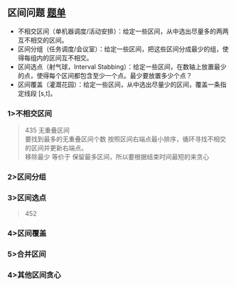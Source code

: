 ## 区间问题  [题单](https://leetcode.cn/discuss/post/3091107/fen-xiang-gun-ti-dan-tan-xin-ji-ben-tan-k58yb/)
* 不相交区间（单机器调度/活动安排）：给定一些区间，从中选出尽量多的两两互不相交的区间。
* 区间分组（任务调度/会议室）：给定一些区间，把这些区间分成最少的组，使得每组内的区间互不相交。
* 区间选点（射气球，Interval Stabbing）：给定一些区间，在数轴上放置最少的点，使得每个区间都包含至少一个点。最少要放置多少个点？
* 区间覆盖（灌溉花园）：给定一些区间，从中选出尽量少的区间，覆盖一条指定线段 [s,t]。
### 1>不相交区间
> 435 无重叠区间<br/>
> 要找到最多的无重叠区间个数 按照区间右端点最小排序，循环寻找不相交的区间并更新右端点。<br/>
> 移除最少 等价于 保留最多区间，所以要根据结束时间最短的来贪心

### 2>区间分组

### 3>区间选点
> 452

### 4>区间覆盖

### 5>合并区间

### 4>其他区间贪心